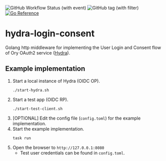 ![GitHub Workflow Status (with event)](https://img.shields.io/github/actions/workflow/status/ngyewch/hydra-login-consent/build.yml)
![GitHub tag (with filter)](https://img.shields.io/github/v/tag/ngyewch/hydra-login-consent)
[![Go Reference](https://pkg.go.dev/badge/github.com/ngyewch/go-pqssh.svg)](https://pkg.go.dev/github.com/ngyewch/hydra-login-consent)

# hydra-login-consent

Golang http middleware for implementing the User Login and Consent flow of Ory OAuth2
service ([Hydra](https://github.com/ory/hydra)).

## Example implementation

1. Start a local instance of Hydra (OIDC OP).
   ```
   ./start-hydra.sh
   ```
2. Start a test app (OIDC RP).
   ```
   ./start-test-client.sh
   ```
3. [OPTIONAL] Edit the config file (`config.toml`) for the example implementation.
4. Start the example implementation.
   ```
   task run
   ```
5. Open the browser to `http://127.0.0.1:8080`
    * Test user credentials can be found in `config.toml`.
